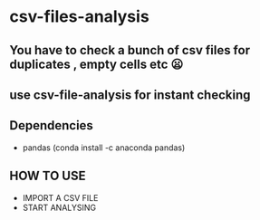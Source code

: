 # csv-files-analysis
## You have to check a bunch of csv files for duplicates , empty cells etc :frowning:
## use  csv-file-analysis for instant checking

## Dependencies

 <ul>
  <li> pandas (conda install -c anaconda pandas) </li>
</ul>

## HOW TO USE
<ul>
  <li> IMPORT A CSV FILE </li>
  <li> START ANALYSING </li>
  </ul>
